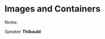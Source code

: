 <!-- .slide: class="transition-bg-sfeir-1" -->

# Images and Containers

Notes:

Speaker **Thibauld**
